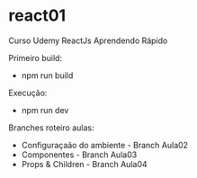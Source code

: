 # react01

Curso Udemy ReactJs Aprendendo Rápido

Primeiro build:

- npm run build

Execução:

- npm run dev


Branches roteiro aulas:

- Configuraçaão do ambiente - Branch Aula02
- Componentes - Branch Aula03
- Props & Children - Branch Aula04


